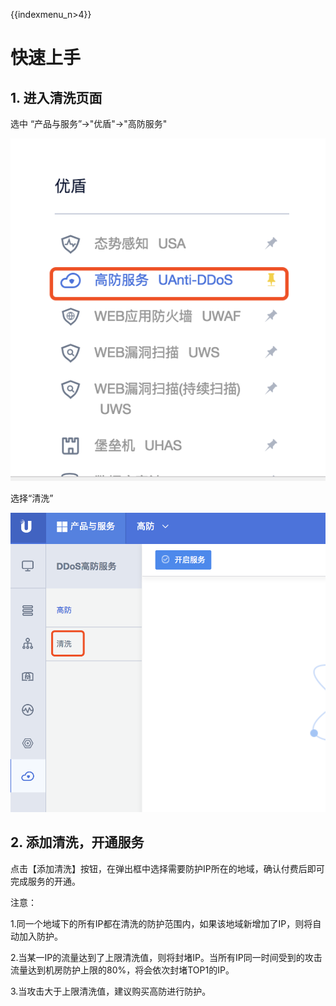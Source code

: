 {{indexmenu_n>4}}

# 快速上手

## 1. 进入清洗页面

选中 “产品与服务”-\>"优盾"-\>"高防服务"

![](/images/菜单.png)

选择“清洗”

![](/images/清洗.png)

## 2. 添加清洗，开通服务

点击【添加清洗】按钮，在弹出框中选择需要防护IP所在的地域，确认付费后即可完成服务的开通。

注意：

1.同一个地域下的所有IP都在清洗的防护范围内，如果该地域新增加了IP，则将自动加入防护。

2.当某一IP的流量达到了上限清洗值，则将封堵IP。当所有IP同一时间受到的攻击流量达到机房防护上限的80%，将会依次封堵TOP1的IP。

3.当攻击大于上限清洗值，建议购买高防进行防护。
